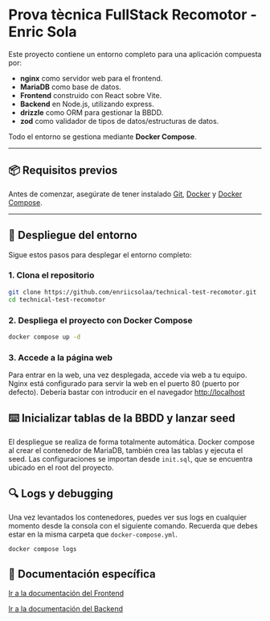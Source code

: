 # Prova tècnica FullStack Recomotor - Enric Sola

Este proyecto contiene un entorno completo para una aplicación compuesta por:

- **nginx** como servidor web para el frontend.
- **MariaDB** como base de datos.
- **Frontend** construido con React sobre Vite.
- **Backend** en Node.js, utilizando express.
- **drizzle** como ORM para gestionar la BBDD.
- **zod** como validador de tipos de datos/estructuras de datos.

Todo el entorno se gestiona mediante **Docker Compose**.

---

## 📦 Requisitos previos

Antes de comenzar, asegúrate de tener instalado [Git](https://git-scm.com/downloads), [Docker](https://docs.docker.com/get-docker/) y [Docker Compose](https://docs.docker.com/compose/install/).

---

## 🚀 Despliegue del entorno

Sigue estos pasos para desplegar el entorno completo:

### 1. Clona el repositorio

```bash
git clone https://github.com/enriicsolaa/technical-test-recomotor.git
cd technical-test-recomotor
```

### 2. Despliega el proyecto con Docker Compose

```bash
docker compose up -d
```

### 3. Accede a la página web
Para entrar en la web, una vez desplegada, accede via web a tu equipo. Nginx está configurado para servir la web en el puerto 80 (puerto por defecto). Debería bastar con introducir en el navegador [http://localhost](http://localhost)

## ⌨️ Inicializar tablas de la BBDD y lanzar seed

El despliegue se realiza de forma totalmente automática. Docker compose al crear el contenedor de MariaDB, también crea las tablas y ejecuta el seed. Las configuraciones se importan desde `init.sql`, que se encuentra ubicado en el root del proyecto.

## 🔍 Logs y debugging

Una vez levantados los contenedores, puedes ver sus logs en cualquier momento desde la consola con el siguiente comando. Recuerda que debes estar en la misma carpeta que `docker-compose.yml`.

```bash
docker compose logs
```

## 📜 Documentación específica
[Ir a la documentación del Frontend](https://github.com/enriicsolaa/technical-test-recomotor/tree/main/frontend)

[Ir a la documentación del Backend](https://github.com/enriicsolaa/technical-test-recomotor/tree/main/backend)